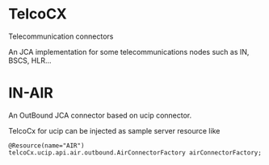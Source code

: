 TelcoCX
=======
Telecommunication connectors

An JCA implementation for some telecommunications nodes such as IN, BSCS, HLR...

IN-AIR
======

An OutBound JCA connector based on ucip connector. 

TelcoCx for ucip can be injected as sample server resource like  

    @Resource(name="AIR")
    telcoCx.ucip.api.air.outbound.AirConnectorFactory airConnectorFactory;


